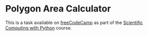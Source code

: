 # Polygon Area Calculator

This is a task available on [freeCodeCamp](https://www.freecodecamp.org/) as part of the [Scientific Computing with Python](https://www.freecodecamp.org/learn/scientific-computing-with-python) course.
